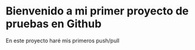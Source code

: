 # Bienvenido a mi primer proyecto de pruebas en Github

En este proyecto haré mis primeros push/pull